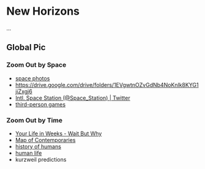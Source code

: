 # New Horizons
...

## Global Pic
### Zoom Out by Space
- [space photos](https://duckduckgo.com/?q=space&atb=v71-4__&iar=images&iax=images&ia=images)
- https://drive.google.com/drive/folders/1EVgwtnOZvGdNb4NoKnlk8KYG1jiZxgj6
- [Intl. Space Station (@Space_Station) | Twitter](https://twitter.com/Space_Station)
- [third-person games](https://duckduckgo.com/?q=third-person+games&atb=v71-4__&iar=images&iax=images&ia=images)

### Zoom Out by Time
- [Your Life in Weeks - Wait But Why](https://waitbutwhy.com/2014/05/life-weeks.html)
- [Map of Contemporaries](https://ybogdanov.github.io/history-timeline/)
- [history of humans](https://duckduckgo.com/?q=history+of+humans&atb=v71-4__&iar=images&iax=images&ia=images)
- [human life](https://duckduckgo.com/?q=human+life&bext=msl&atb=v71-4__&iax=images&ia=images)
- kurzweil predictions

